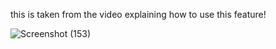 this is taken from the video explaining how to use this feature!

![Screenshot (153)](https://user-images.githubusercontent.com/98880912/153379576-a5c3e7fb-126a-4f65-8d04-208364e27036.png)
